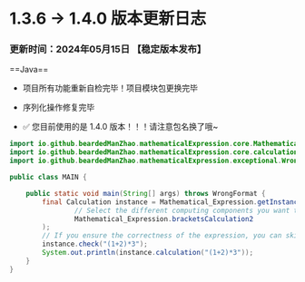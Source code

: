 # 1.3.6 -> 1.4.0 版本更新日志

### 更新时间：2024年05月15日 【稳定版本发布】

==Java==

- 项目所有功能重新自检完毕！项目模块包更换完毕
- 序列化操作修复完毕

- ✅ 您目前使用的是 1.4.0 版本！！！请注意包名换了哦~

```java
import io.github.beardedManZhao.mathematicalExpression.core.Mathematical_Expression;
import io.github.beardedManZhao.mathematicalExpression.core.calculation.Calculation;
import io.github.beardedManZhao.mathematicalExpression.exceptional.WrongFormat;

public class MAIN {

    public static void main(String[] args) throws WrongFormat {
        final Calculation instance = Mathematical_Expression.getInstance(
                // Select the different computing components you want to use here
                Mathematical_Expression.bracketsCalculation2
        );
        // If you ensure the correctness of the expression, you can skip checking
        instance.check("(1+2)*3");
        System.out.println(instance.calculation("(1+2)*3"));
    }
}
```
